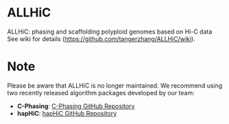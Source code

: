 # ALLHiC
ALLHiC: phasing and scaffolding polyploid genomes based on Hi-C data  
See wiki for details (https://github.com/tangerzhang/ALLHiC/wiki).
# Note
Please be aware that ALLHiC is no longer maintained. We recommend using two recently released algorithm packages developed by our team: 
- **C-Phasing**: [C-Phasing GitHub Repository](https://github.com/wangyibin/CPhasing)  
- **hapHiC**: [hapHiC GitHub Repository](https://github.com/zengxiaofei/HapHiC)
